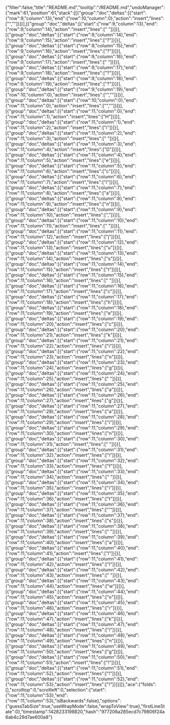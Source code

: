 {"filter":false,"title":"README.md","tooltip":"/README.md","undoManager":{"mark":61,"position":61,"stack":[[{"group":"doc","deltas":[{"start":{"row":9,"column":13},"end":{"row":10,"column":0},"action":"insert","lines":["",""]}]}],[{"group":"doc","deltas":[{"start":{"row":9,"column":13},"end":{"row":9,"column":14},"action":"insert","lines":[" "]}]}],[{"group":"doc","deltas":[{"start":{"row":9,"column":14},"end":{"row":9,"column":15},"action":"insert","lines":["?"]}]}],[{"group":"doc","deltas":[{"start":{"row":9,"column":15},"end":{"row":9,"column":16},"action":"insert","lines":["?"]}]}],[{"group":"doc","deltas":[{"start":{"row":9,"column":16},"end":{"row":9,"column":17},"action":"insert","lines":[" "]}]}],[{"group":"doc","deltas":[{"start":{"row":9,"column":17},"end":{"row":9,"column":18},"action":"insert","lines":["?"]}]}],[{"group":"doc","deltas":[{"start":{"row":9,"column":18},"end":{"row":9,"column":19},"action":"insert","lines":["?"]}]}],[{"group":"doc","deltas":[{"start":{"row":9,"column":19},"end":{"row":10,"column":0},"action":"insert","lines":["",""]}]}],[{"group":"doc","deltas":[{"start":{"row":10,"column":0},"end":{"row":11,"column":0},"action":"insert","lines":["",""]}]}],[{"group":"doc","deltas":[{"start":{"row":11,"column":0},"end":{"row":11,"column":1},"action":"insert","lines":["H"]}]}],[{"group":"doc","deltas":[{"start":{"row":11,"column":1},"end":{"row":11,"column":2},"action":"insert","lines":["i"]}]}],[{"group":"doc","deltas":[{"start":{"row":11,"column":2},"end":{"row":11,"column":3},"action":"insert","lines":[" "]}]}],[{"group":"doc","deltas":[{"start":{"row":11,"column":3},"end":{"row":11,"column":4},"action":"insert","lines":["D"]}]}],[{"group":"doc","deltas":[{"start":{"row":11,"column":4},"end":{"row":11,"column":5},"action":"insert","lines":["e"]}]}],[{"group":"doc","deltas":[{"start":{"row":11,"column":5},"end":{"row":11,"column":6},"action":"insert","lines":["c"]}]}],[{"group":"doc","deltas":[{"start":{"row":11,"column":6},"end":{"row":11,"column":7},"action":"insert","lines":["l"]}]}],[{"group":"doc","deltas":[{"start":{"row":11,"column":7},"end":{"row":11,"column":8},"action":"insert","lines":["a"]}]}],[{"group":"doc","deltas":[{"start":{"row":11,"column":8},"end":{"row":11,"column":9},"action":"insert","lines":["n"]}]}],[{"group":"doc","deltas":[{"start":{"row":11,"column":9},"end":{"row":11,"column":10},"action":"insert","lines":[","]}]}],[{"group":"doc","deltas":[{"start":{"row":11,"column":10},"end":{"row":11,"column":11},"action":"insert","lines":[" "]}]}],[{"group":"doc","deltas":[{"start":{"row":11,"column":11},"end":{"row":11,"column":12},"action":"insert","lines":["j"]}]}],[{"group":"doc","deltas":[{"start":{"row":11,"column":12},"end":{"row":11,"column":13},"action":"insert","lines":["u"]}]}],[{"group":"doc","deltas":[{"start":{"row":11,"column":13},"end":{"row":11,"column":14},"action":"insert","lines":["s"]}]}],[{"group":"doc","deltas":[{"start":{"row":11,"column":14},"end":{"row":11,"column":15},"action":"insert","lines":["t"]}]}],[{"group":"doc","deltas":[{"start":{"row":11,"column":15},"end":{"row":11,"column":16},"action":"insert","lines":[" "]}]}],[{"group":"doc","deltas":[{"start":{"row":11,"column":16},"end":{"row":11,"column":17},"action":"insert","lines":["c"]}]}],[{"group":"doc","deltas":[{"start":{"row":11,"column":17},"end":{"row":11,"column":18},"action":"insert","lines":["h"]}]}],[{"group":"doc","deltas":[{"start":{"row":11,"column":18},"end":{"row":11,"column":19},"action":"insert","lines":["e"]}]}],[{"group":"doc","deltas":[{"start":{"row":11,"column":19},"end":{"row":11,"column":20},"action":"insert","lines":["c"]}]}],[{"group":"doc","deltas":[{"start":{"row":11,"column":20},"end":{"row":11,"column":21},"action":"insert","lines":["k"]}]}],[{"group":"doc","deltas":[{"start":{"row":11,"column":21},"end":{"row":11,"column":22},"action":"insert","lines":["i"]}]}],[{"group":"doc","deltas":[{"start":{"row":11,"column":22},"end":{"row":11,"column":23},"action":"insert","lines":["n"]}]}],[{"group":"doc","deltas":[{"start":{"row":11,"column":23},"end":{"row":11,"column":24},"action":"insert","lines":["g"]}]}],[{"group":"doc","deltas":[{"start":{"row":11,"column":24},"end":{"row":11,"column":25},"action":"insert","lines":[" "]}]}],[{"group":"doc","deltas":[{"start":{"row":11,"column":25},"end":{"row":11,"column":26},"action":"insert","lines":["a"]}]}],[{"group":"doc","deltas":[{"start":{"row":11,"column":26},"end":{"row":11,"column":27},"action":"insert","lines":["g"]}]}],[{"group":"doc","deltas":[{"start":{"row":11,"column":27},"end":{"row":11,"column":28},"action":"insert","lines":["a"]}]}],[{"group":"doc","deltas":[{"start":{"row":11,"column":28},"end":{"row":11,"column":29},"action":"insert","lines":["i"]}]}],[{"group":"doc","deltas":[{"start":{"row":11,"column":29},"end":{"row":11,"column":30},"action":"insert","lines":["n"]}]}],[{"group":"doc","deltas":[{"start":{"row":11,"column":30},"end":{"row":11,"column":31},"action":"insert","lines":[" "]}]}],[{"group":"doc","deltas":[{"start":{"row":11,"column":31},"end":{"row":11,"column":32},"action":"insert","lines":["i"]}]}],[{"group":"doc","deltas":[{"start":{"row":11,"column":32},"end":{"row":11,"column":33},"action":"insert","lines":["f"]}]}],[{"group":"doc","deltas":[{"start":{"row":11,"column":33},"end":{"row":11,"column":34},"action":"insert","lines":[" "]}]}],[{"group":"doc","deltas":[{"start":{"row":11,"column":34},"end":{"row":11,"column":35},"action":"insert","lines":["i"]}]}],[{"group":"doc","deltas":[{"start":{"row":11,"column":35},"end":{"row":11,"column":36},"action":"insert","lines":["t"]}]}],[{"group":"doc","deltas":[{"start":{"row":11,"column":36},"end":{"row":11,"column":37},"action":"insert","lines":["'"]}]}],[{"group":"doc","deltas":[{"start":{"row":11,"column":37},"end":{"row":11,"column":38},"action":"insert","lines":["s"]}]}],[{"group":"doc","deltas":[{"start":{"row":11,"column":38},"end":{"row":11,"column":39},"action":"insert","lines":[" "]}]}],[{"group":"doc","deltas":[{"start":{"row":11,"column":39},"end":{"row":11,"column":40},"action":"insert","lines":["a"]}]}],[{"group":"doc","deltas":[{"start":{"row":11,"column":40},"end":{"row":11,"column":41},"action":"insert","lines":["l"]}]}],[{"group":"doc","deltas":[{"start":{"row":11,"column":41},"end":{"row":11,"column":42},"action":"insert","lines":["l"]}]}],[{"group":"doc","deltas":[{"start":{"row":11,"column":42},"end":{"row":11,"column":43},"action":"insert","lines":[" "]}]}],[{"group":"doc","deltas":[{"start":{"row":11,"column":43},"end":{"row":11,"column":44},"action":"insert","lines":["w"]}]}],[{"group":"doc","deltas":[{"start":{"row":11,"column":44},"end":{"row":11,"column":45},"action":"insert","lines":["o"]}]}],[{"group":"doc","deltas":[{"start":{"row":11,"column":45},"end":{"row":11,"column":46},"action":"insert","lines":["r"]}]}],[{"group":"doc","deltas":[{"start":{"row":11,"column":46},"end":{"row":11,"column":47},"action":"insert","lines":["k"]}]}],[{"group":"doc","deltas":[{"start":{"row":11,"column":47},"end":{"row":11,"column":48},"action":"insert","lines":["i"]}]}],[{"group":"doc","deltas":[{"start":{"row":11,"column":48},"end":{"row":11,"column":49},"action":"insert","lines":["n"]}]}],[{"group":"doc","deltas":[{"start":{"row":11,"column":49},"end":{"row":11,"column":50},"action":"insert","lines":["g"]}]}],[{"group":"doc","deltas":[{"start":{"row":11,"column":50},"end":{"row":11,"column":51},"action":"insert","lines":["!"]}]}],[{"group":"doc","deltas":[{"start":{"row":11,"column":51},"end":{"row":11,"column":52},"action":"insert","lines":["!"]}]}],[{"group":"doc","deltas":[{"start":{"row":11,"column":52},"end":{"row":11,"column":53},"action":"insert","lines":["!"]}]}]]},"ace":{"folds":[],"scrolltop":0,"scrollleft":0,"selection":{"start":{"row":11,"column":53},"end":{"row":11,"column":53},"isBackwards":false},"options":{"guessTabSize":true,"useWrapMode":false,"wrapToView":true},"firstLineState":0},"timestamp":1428233198820,"hash":"977206a285ecd7c79806f24a6ab4c29d7ae600a8"}
